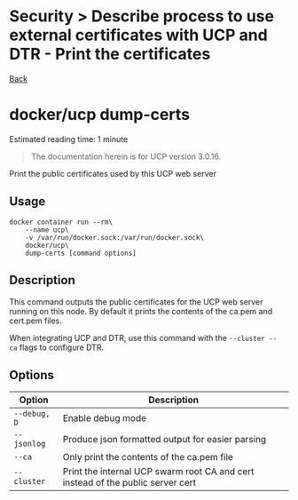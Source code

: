 # Security > Describe ​​process ​​to ​​use ​​external ​​certificates ​​with ​​UCP ​​and ​​DTR - Print the certificates

[Back](./ReadMe.md)

docker/ucp dump-certs
=====================

Estimated reading time: 1 minute

> The documentation herein is for UCP version 3.0.16.

Print the public certificates used by this UCP web server

Usage[](https://docs.docker.com/datacenter/ucp/3.0/reference/cli/dump-certs/#usage)
-----------------------------------------------------------------------------------

```
docker container run --rm\
    --name ucp\
    -v /var/run/docker.sock:/var/run/docker.sock\
    docker/ucp\
    dump-certs [command options]

```

Description[](https://docs.docker.com/datacenter/ucp/3.0/reference/cli/dump-certs/#description)
-----------------------------------------------------------------------------------------------

This command outputs the public certificates for the UCP web server running on this node. By default it prints the contents of the ca.pem and cert.pem files.

When integrating UCP and DTR, use this command with the `--cluster --ca` flags to configure DTR.

Options[](https://docs.docker.com/datacenter/ucp/3.0/reference/cli/dump-certs/#options)
---------------------------------------------------------------------------------------

| Option | Description |
| --- | --- |
| `--debug, D` | Enable debug mode |
| `--jsonlog` | Produce json formatted output for easier parsing |
| `--ca` | Only print the contents of the ca.pem file |
| `--cluster` | Print the internal UCP swarm root CA and cert instead of the public server cert |

